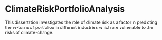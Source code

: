 # ClimateRiskPortfolioAnalysis
This dissertation investigates the role of climate risk as a factor in predicting the re-turns of portfolios in different industries which are vulnerable to the risks of climate-change.
